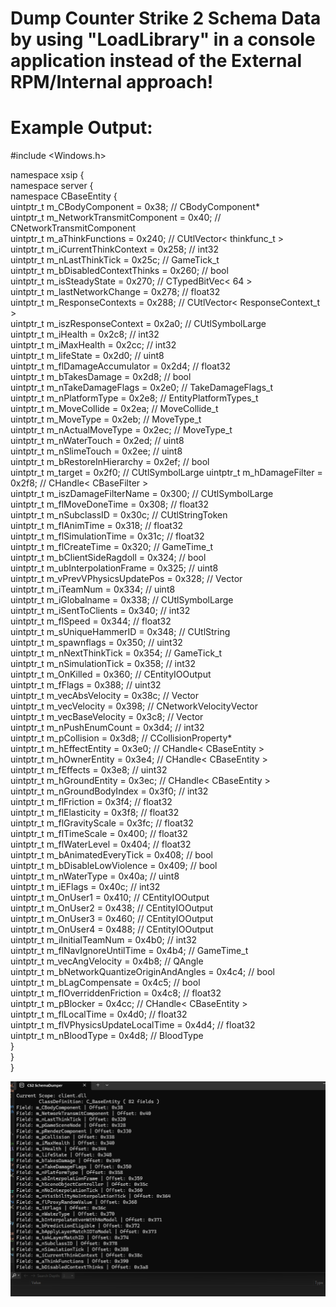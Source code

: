 # Dump Counter Strike 2 Schema Data by using "LoadLibrary" in a console application instead of the External RPM/Internal approach!

# Example Output:
#include <Windows.h>  


namespace xsip {  
	namespace server {  
		namespace CBaseEntity {  
			 uintptr_t m_CBodyComponent = 0x38; // CBodyComponent*  
			 uintptr_t m_NetworkTransmitComponent = 0x40; // CNetworkTransmitComponent  
			 uintptr_t m_aThinkFunctions = 0x240; // CUtlVector< thinkfunc_t >  
			 uintptr_t m_iCurrentThinkContext = 0x258; // int32  
			 uintptr_t m_nLastThinkTick = 0x25c; // GameTick_t  
			 uintptr_t m_bDisabledContextThinks = 0x260; // bool  
			 uintptr_t m_isSteadyState = 0x270; // CTypedBitVec< 64 >  
			 uintptr_t m_lastNetworkChange = 0x278; // float32  
			 uintptr_t m_ResponseContexts = 0x288; // CUtlVector< ResponseContext_t >  
			 uintptr_t m_iszResponseContext = 0x2a0; // CUtlSymbolLarge  
			 uintptr_t m_iHealth = 0x2c8; // int32  
			 uintptr_t m_iMaxHealth = 0x2cc; // int32  
			 uintptr_t m_lifeState = 0x2d0; // uint8  
			 uintptr_t m_flDamageAccumulator = 0x2d4; // float32  
			 uintptr_t m_bTakesDamage = 0x2d8; // bool  
			 uintptr_t m_nTakeDamageFlags = 0x2e0; // TakeDamageFlags_t  
			 uintptr_t m_nPlatformType = 0x2e8; // EntityPlatformTypes_t  
			 uintptr_t m_MoveCollide = 0x2ea; // MoveCollide_t  
			 uintptr_t m_MoveType = 0x2eb; // MoveType_t  
			 uintptr_t m_nActualMoveType = 0x2ec; // MoveType_t  
			 uintptr_t m_nWaterTouch = 0x2ed; // uint8  
			 uintptr_t m_nSlimeTouch = 0x2ee; // uint8  
			 uintptr_t m_bRestoreInHierarchy = 0x2ef; // bool  
			 uintptr_t m_target = 0x2f0; // CUtlSymbolLarge
			 uintptr_t m_hDamageFilter = 0x2f8; // CHandle< CBaseFilter >  
			 uintptr_t m_iszDamageFilterName = 0x300; // CUtlSymbolLarge  
			 uintptr_t m_flMoveDoneTime = 0x308; // float32  
			 uintptr_t m_nSubclassID = 0x30c; // CUtlStringToken  
			 uintptr_t m_flAnimTime = 0x318; // float32  
			 uintptr_t m_flSimulationTime = 0x31c; // float32  
			 uintptr_t m_flCreateTime = 0x320; // GameTime_t  
			 uintptr_t m_bClientSideRagdoll = 0x324; // bool  
			 uintptr_t m_ubInterpolationFrame = 0x325; // uint8  
			 uintptr_t m_vPrevVPhysicsUpdatePos = 0x328; // Vector  
			 uintptr_t m_iTeamNum = 0x334; // uint8  
			 uintptr_t m_iGlobalname = 0x338; // CUtlSymbolLarge  
			 uintptr_t m_iSentToClients = 0x340; // int32  
			 uintptr_t m_flSpeed = 0x344; // float32  
			 uintptr_t m_sUniqueHammerID = 0x348; // CUtlString  
			 uintptr_t m_spawnflags = 0x350; // uint32  
			 uintptr_t m_nNextThinkTick = 0x354; // GameTick_t  
			 uintptr_t m_nSimulationTick = 0x358; // int32  
			 uintptr_t m_OnKilled = 0x360; // CEntityIOOutput  
			 uintptr_t m_fFlags = 0x388; // uint32  
			 uintptr_t m_vecAbsVelocity = 0x38c; // Vector  
			 uintptr_t m_vecVelocity = 0x398; // CNetworkVelocityVector  
			 uintptr_t m_vecBaseVelocity = 0x3c8; // Vector  
			 uintptr_t m_nPushEnumCount = 0x3d4; // int32  
			 uintptr_t m_pCollision = 0x3d8; // CCollisionProperty*  
			 uintptr_t m_hEffectEntity = 0x3e0; // CHandle< CBaseEntity >  
			 uintptr_t m_hOwnerEntity = 0x3e4; // CHandle< CBaseEntity >  
			 uintptr_t m_fEffects = 0x3e8; // uint32  
			 uintptr_t m_hGroundEntity = 0x3ec; // CHandle< CBaseEntity >  
			 uintptr_t m_nGroundBodyIndex = 0x3f0; // int32  
			 uintptr_t m_flFriction = 0x3f4; // float32  
			 uintptr_t m_flElasticity = 0x3f8; // float32  
			 uintptr_t m_flGravityScale = 0x3fc; // float32  
			 uintptr_t m_flTimeScale = 0x400; // float32  
			 uintptr_t m_flWaterLevel = 0x404; // float32  
			 uintptr_t m_bAnimatedEveryTick = 0x408; // bool  
			 uintptr_t m_bDisableLowViolence = 0x409; // bool  
			 uintptr_t m_nWaterType = 0x40a; // uint8  
			 uintptr_t m_iEFlags = 0x40c; // int32  
			 uintptr_t m_OnUser1 = 0x410; // CEntityIOOutput  
			 uintptr_t m_OnUser2 = 0x438; // CEntityIOOutput  
			 uintptr_t m_OnUser3 = 0x460; // CEntityIOOutput  
			 uintptr_t m_OnUser4 = 0x488; // CEntityIOOutput  
			 uintptr_t m_iInitialTeamNum = 0x4b0; // int32  
			 uintptr_t m_flNavIgnoreUntilTime = 0x4b4; // GameTime_t  
			 uintptr_t m_vecAngVelocity = 0x4b8; // QAngle  
			 uintptr_t m_bNetworkQuantizeOriginAndAngles = 0x4c4; // bool  
			 uintptr_t m_bLagCompensate = 0x4c5; // bool  
			 uintptr_t m_flOverriddenFriction = 0x4c8; // float32  
			 uintptr_t m_pBlocker = 0x4cc; // CHandle< CBaseEntity >  
			 uintptr_t m_flLocalTime = 0x4d0; // float32  
			 uintptr_t m_flVPhysicsUpdateLocalTime = 0x4d4; // float32  
			 uintptr_t m_nBloodType = 0x4d8; // BloodType  
		}  
	}  
}  


![Preview](https://raw.githubusercontent.com/xsip/cs2-schema-dumper-no-process/refs/heads/main/preview.png)
